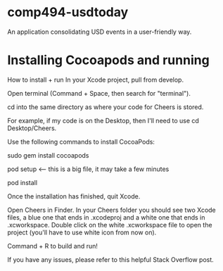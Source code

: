 # comp494-usdtoday
An application consolidating USD events in a user-friendly way.


# Installing Cocoapods and running
How to install + run
In your Xcode project, pull from develop.

Open terminal (Command + Space, then search for "terminal").

cd into the same directory as where your code for Cheers is stored.

For example, if my code is on the Desktop, then I'll need to use cd Desktop/Cheers.

Use the following commands to install CocoaPods:

sudo gem install cocoapods

pod setup <-- this is a big file, it may take a few minutes

pod install

Once the installation has finished, quit Xcode.

Open Cheers in Finder. In your Cheers folder you should see two Xcode files, a blue one that ends in .xcodeproj and a white one that ends in .xcworkspace. Double click on the white .xcworkspace file to open the project (you'll have to use white icon from now on).

Command + R to build and run!

If you have any issues, please refer to this helpful Stack Overflow post.
